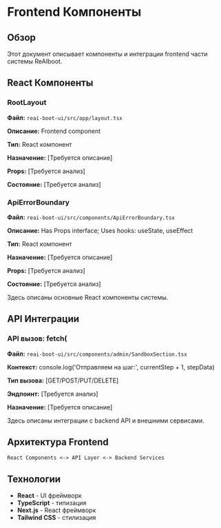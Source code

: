# Frontend Компоненты

## Обзор

Этот документ описывает компоненты и интеграции frontend части системы ReAIboot.

## React Компоненты

### RootLayout

**Файл:** `reai-boot-ui/src/app/layout.tsx`

**Описание:** Frontend component

**Тип:** React компонент

**Назначение:** [Требуется описание]

**Props:** [Требуется анализ]

**Состояние:** [Требуется анализ]


### ApiErrorBoundary

**Файл:** `reai-boot-ui/src/components/ApiErrorBoundary.tsx`

**Описание:** Has Props interface; Uses hooks: useState, useEffect

**Тип:** React компонент

**Назначение:** [Требуется описание]

**Props:** [Требуется анализ]

**Состояние:** [Требуется анализ]


Здесь описаны основные React компоненты системы.

## API Интеграции

### API вызов: fetch(

**Файл:** `reai-boot-ui/src/components/admin/SandboxSection.tsx`

**Контекст:**       console.log('Отправляем на шаг:', currentStep + 1, stepData)

**Тип вызова:** [GET/POST/PUT/DELETE]

**Эндпоинт:** [Требуется анализ]

**Назначение:** [Требуется описание]


Здесь описаны интеграции с backend API и внешними сервисами.

## Архитектура Frontend

```
React Components <-> API Layer <-> Backend Services
```

## Технологии

- **React** - UI фреймворк
- **TypeScript** - типизация
- **Next.js** - React фреймворк
- **Tailwind CSS** - стилизация
